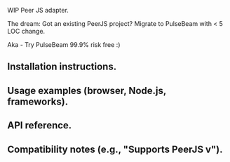 WIP Peer JS adapter. 

The dream: Got an existing PeerJS project? Migrate to PulseBeam with < 5 LOC change. 

Aka - Try PulseBeam 99.9% risk free :)

## Installation instructions.

## Usage examples (browser, Node.js, frameworks).

## API reference.

## Compatibility notes (e.g., "Supports PeerJS v").
